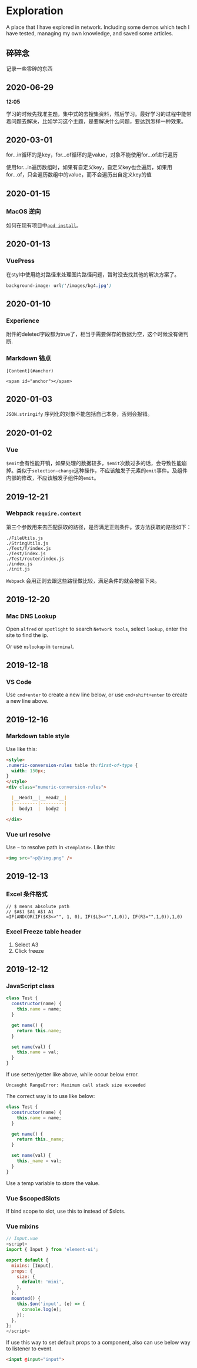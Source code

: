# Exploration

A place that I have explored in network. Including some demos which tech I have tested, managing my own knowledge, and saved some articles.

## 碎碎念

记录一些零碎的东西

## 2020-06-29

**12:05**

学习的时候先找准主题，集中式的去搜集资料，然后学习。最好学习的过程中能带着问题去解决，比如学习这个主题，是要解决什么问题，要达到怎样一种效果。

## 2020-03-01
for...in循环的是key，for...of循环的是value，对象不能使用for...of进行遍历

使用for...in遍历数组时，如果有自定义key，自定义key也会遍历，如果用for...of，只会遍历数组中的value，而不会遍历出自定义key的值


## 2020-01-15

### MacOS 逆向
如何在现有项目中[`pod install`](https://stackoverflow.com/questions/20755044/how-to-install-cocoapods)。


## 2020-01-13

### VuePress
在styl中使用绝对路径来处理图片路径问题，暂时没去找其他的解决方案了。
```css
background-image: url('/images/bg4.jpg')
```


## 2020-01-10

### Experience
附件的deleted字段都为true了，相当于需要保存的数据为空，这个时候没有做判断.

### Markdown 锚点

```
[Content](#anchor)

<span id="anchor"></span>
```


## 2020-01-03
`JSON.stringify` 序列化的对象不能包括自己本身，否则会报错。


## 2020-01-02

### Vue
`$emit`会有性能开销，如果处理的数据较多，`$emit`次数过多的话，会导致性能崩掉。类似于`selection-change`这种操作，不应该触发子元素的`emit`事件。及组件内部的修改，不应该触发子组件的`emit`。

## 2019-12-21

### Webpack `require.context`

第三个参数用来去匹配获取的路径，是否满足正则条件。该方法获取的路径如下：

```
./FileUtils.js
./StringUtils.js
./Test/T/index.js
./Test/index.js
./Test/router/index.js
./index.js
./init.js
```

`Webpack` 会用正则去跟这些路径做比较，满足条件的就会被留下来。


## 2019-12-20

### Mac DNS Lookup

Open `alfred` or `spotlight` to search `Network tools`, select `lookup`, enter the site to find the ip.

Or use `nslookup` in `terminal`.


## 2019-12-18

### VS Code

Use `cmd+enter` to create a new line below, or use `cmd+shift+enter` to create a new line above.


## 2019-12-16

### Markdown table style

Use like this:
```markdown
<style>
.numeric-conversion-rules table th:first-of-type {
  width: 150px;
}
</style>
<div class="numeric-conversion-rules">

  |__Head1__|__Head2__|
  |---------|---------|
  |  body1  |  body2  |

</div>
```

### Vue url resolve 

Use `~` to resolve path in `<template>`. Like this:
```html
<img src="~p@/img.png" />
```


## 2019-12-13

### Excel 条件格式
```
// $ means absolute path
// $A$1 $A1 A$1 A1
=IF(AND(OR(IF($K3<>"", 1, 0), IF($L3<>"",1,0)), IF(R3="",1,0)),1,0)
```

### Excel Freeze table header
1. Select A3
2. Click freeze


## 2019-12-12

### JavaScript class

```js
class Test {
  constructor(name) {
    this.name = name;
  }

  get name() {
    return this.name;
  }

  set name(val) {
    this.name = val;
  }
}
```

If use setter/getter like above, while occur below error.

```
Uncaught RangeError: Maximum call stack size exceeded
```

The correct way is to use like below:

```js
class Test {
  constructor(name) {
    this.name = name;
  }

  get name() {
    return this._name;
  }

  set name(val) {
    this._name = val;
  }
}
```

Use a temp variable to store the value.

### Vue $scopedSlots

If bind scope to slot, use this to instead of $slots.

### Vue mixins

```js
// Input.vue
<script>
import { Input } from 'element-ui';

export default {
  mixins: [Input],
  props: {
    size: {
      default: 'mini',
    },
  },
  mounted() {
    this.$on('input', (e) => {
      console.log(e);
    });
  },
};
</script>
```

If use this way to set default props to a component, also can use below way to listener to event.

```html
<input @input="input">
```

